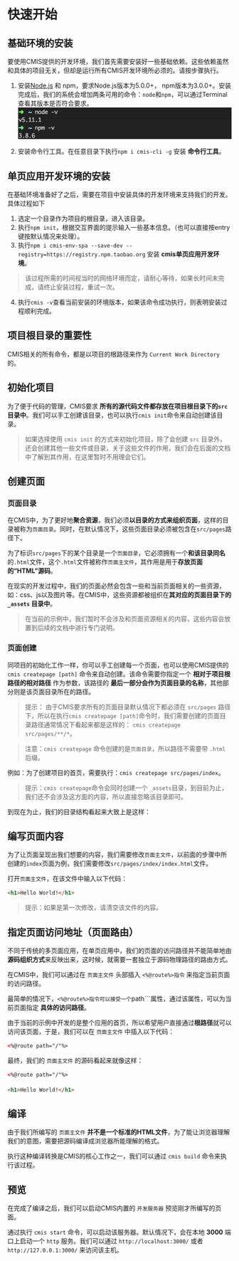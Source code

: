 # 快速开始

## 基础环境的安装

要使用CMIS提供的开发环境，我们首先需要安装好一些基础依赖。这些依赖虽然和具体的项目无关，但却是运行所有CMIS开发环境所必须的。请按步骤执行。

1. 安装[Node.js](https://nodejs.org/) 和 npm，要求Node.js版本为5.0.0+， npm版本为3.0.0+。安装完成后，我们的系统会增加两条可用的命令：```node```和```npm```，可以通过Terminal查看其版本是否符合要求。
  ![Node.js环境](6885F224-FC6C-4EEA-A7F8-A10D9BA3FA5B.png)

2. 安装命令行工具。在任意目录下执行```npm i cmis-cli -g``` 安装 **命令行工具**。


## 单页应用开发环境的安装

在基础环境准备好了之后，需要在项目中安装具体的开发环境来支持我们的开发。具体过程如下

1. 选定一个目录作为项目的根目录，进入该目录。
2. 执行```npm init```，根据交互界面的提示输入一些基本信息。（也可以直接按entry键按默认情况来处理）。
3. 执行```npm i cmis-env-spa --save-dev --registry=https://registry.npm.taobao.org``` 安装 **cmis单页应用开发环境**。
> 该过程所需的时间视当时的网络环境而定，请耐心等待，如果长时间未完成，请终止安装过程，重试一次。
4. 执行```cmis -v```查看当前安装的环境版本，如果该命令成功执行，则表明安装过程顺利完成。

## 项目根目录的重要性

CMIS相关的所有命令，都是以项目的根路径来作为 ```Current Work Directory``` 的。

## 初始化项目

为了便于代码的管理，CMIS要求 **所有的源代码文件都存放在项目根目录下的```src```目录中**。我们可以手工创建该目录，也可以执行```cmis init```命令来自动创建该目录。

> 如果选择使用 ```cmis init``` 的方式来初始化项目，除了会创建 ```src``` 目录外，还会创建其他一些文件或目录，关于这些文件的作用，我们会在后面的文档中了解到其作用，在这里暂时不用理会它们。

## 创建页面

### 页面目录

在CMIS中，为了更好地**聚合资源**，我们必须**以目录的方式来组织页面**，这样的目录被称为```页面目录```。同时，在默认情况下，这些页面目录必须被包含在```src/pages```路径下。

为了标识```src/pages```下的某个目录是一个```页面目录```，它必须拥有一个**和该目录同名**的```.html```文件，这个```.html```文件被称作```页面主文件```，其作用是用于**存放页面的“HTML”源码**。

在现实的开发过程中，我们的页面必然会包含一些和当前页面相关的一些资源，如：css、js以及图片等。在CMIS中，这些资源都被组织在**其对应的页面目录下的 ```_assets``` 目录中**。

> 在当前的示例中，我们暂时不会涉及和页面资源相关的内容，这些内容会放置到后续的文档中进行专门说明。


### 页面创建

同项目的初始化工作一样，你可以手工创建每一个页面，也可以使用CMIS提供的 ```cmis createpage [path]``` 命令来自动创建。该命令需要你指定一个 **相对于项目根路径的相对路径** 作为参数，该路径的 **最后一部分会作为页面目录的名称**，其他部分则是该页面目录所在的路径。

> 提示： 由于CMIS要求所有的页面目录默认情况下都必须在 ```src/pages``` 路径下，所以在执行```cmis createpage [path]```命令时，我们需要创建的页面目录路径通常情况下看起来都是这样的： ```cmis createpage src/pages/**/*```。

> 注意：```cmis createpage``` 命令创建的是```页面目录```，所以路径不需要带 ```.html``` 后缀。

例如：为了创建项目的首页，需要执行：```cmis createpage src/pages/index```。

> 提示：```cmis createpage```命令会同时创建一个 ```_assets```目录，到目前为止，我们还不会涉及这方面的内容，所以直接忽略该目录即可。

到现在为止，我们的目录结构看起来大致上是这样：

## 编写页面内容

为了让页面呈现出我们想要的内容，我们需要修改```页面主文件```，以前面的步骤中所创建的```index```页面为例，我们需要修改```src/pages/index/index.html```文件。

打开```页面主文件```，在该文件中输入以下代码：

```html
<h1>Hello World!</h1>
```

> 提示：如果是第一次修改，请清空该文件的内容。

## 指定页面访问地址（页面路由）

不同于传统的多页面应用，在单页应用中，我们的页面的访问路径并不能简单地由**源码组织方式**来反映出来，这时候，就需要一套独立于源码物理路径的路由方式。

在CMIS中，我们可以通过在 ```页面主文件``` 头部插入 ```<%@route%>指令``` 来指定当前页面的访问路径。

最简单的情况下，```<%@route%>指令可以接受一个```path```属性，通过该属性，可以为当前页面指定 **具体的访问路径**。

由于当前的示例中开发的是整个应用的首页，所以希望用户直接通过**根路径**就可以访问该页面，于是，我们可以在 ```页面主文件``` 中插入以下代码：

```html
<%@route path="/"%>
```

最终，我们的 ```页面主文件``` 的源码看起来就像这样：

```html
<%@route path="/"%>

<h1>Hello World!</h1>
```

## 编译

由于我们所编写的 ```页面主文件``` **并不是一个标准的HTML文件**，为了能让浏览器理解我们的意图，需要把源码编译成浏览器所能理解的格式。

执行这种编译转换是CMIS的核心工作之一，我们可以通过 ```cmis build``` 命令来执行该过程。

## 预览

在完成了编译之后，我们可以启动CMIS内置的 ```开发服务器``` 预览刚才所编写的页面。

通过执行 ```cmis start``` 命令，可以启动该服务器。默认情况下，会在本地 **3000** 端口上启动一个 ```http``` 服务。我们可以通过 ```http://localhost:3000/``` 或者 ```http://127.0.0.1:3000/``` 来访问该主机。